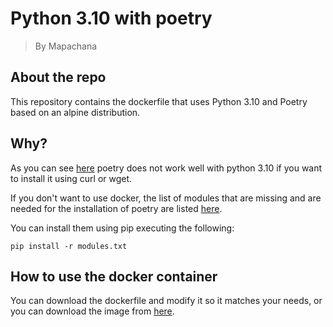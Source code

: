 # Python 3.10 with poetry

> By Mapachana

## About the repo

This repository contains the dockerfile that uses Python 3.10 and Poetry based on an alpine distribution.

## Why?

As you can see [here](https://github.com/python-poetry/poetry/issues/553) poetry does not work well with python 3.10 if you want to install it using curl or wget.

If you don't want to use docker, the list of modules that are missing and are needed for the installation of poetry are listed [here](https://github.com/Mapachana/Python-3.10-with-poetry/blob/master/modules.txt).

You can install them using pip executing the following:

```shell
pip install -r modules.txt
```

## How to use the docker container

You can download the dockerfile and modify it so it matches your needs, or you can download the image from [here](https://hub.docker.com/repository/docker/mapachana/python3.10-with-poetry).